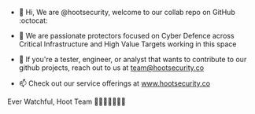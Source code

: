 - 👋 Hi, We are @hootsecurity, welcome to our collab repo on GitHub :octocat:
- 👀 We are passionate protectors focused on Cyber Defence across Critical Infrastructure and High Value Targets working in this space
- 👾 If you're a tester, engineer, or analyst that wants to contribute to our github projects, reach out to us at team@hootsecurity.co 
  
- 📫 Check out our service offerings at www.hootsecurity.co

Ever Watchful, Hoot Team
🦉🦉🦉🦉🦉🦉🦉


<!---
hootsecurity/hootsecurity is a ✨ special ✨ repository because its `README.md` (this file) appears on your GitHub profile.
You can click the Preview link to take a look at your changes.
--->
